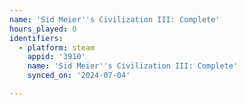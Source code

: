 ```yaml
---
name: 'Sid Meier''s Civilization III: Complete'
hours_played: 0
identifiers:
  - platform: steam
    appid: '3910'
    name: 'Sid Meier''s Civilization III: Complete'
    synced_on: '2024-07-04'

---
```

